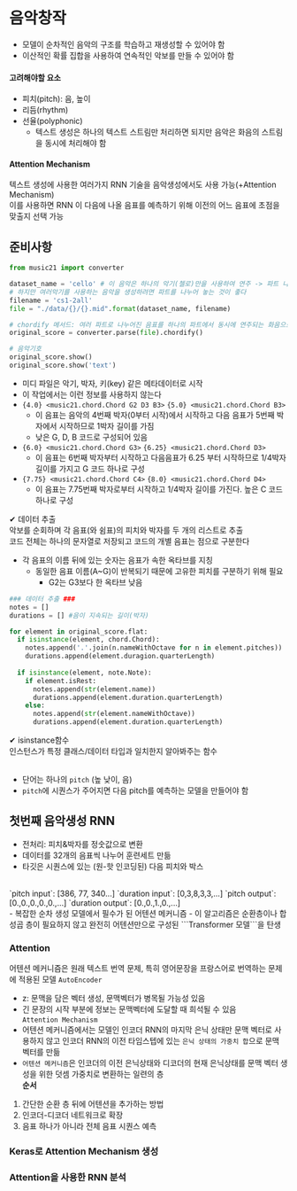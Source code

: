 # 음악창작
- 모델이 순차적인 음악의 구조를 학습하고 재생성할 수 있어야 함
- 이산적인 확률 집합을 사용하여 연속적인 악보를 만들 수 있어야 함
#### 고려해야할 요소
- 피치(pitch): 음, 높이
- 리듬(rhythm)
- 선율(polyphonic)
  - 텍스트 생성은 하나의 텍스트 스트림만 처리하면 되지만 음악은 화음의 스트림을 동시에 처리해야 함
#### Attention Mechanism
텍스트 생성에 사용한 여러가지 RNN 기술을 음악생성에서도 사용 가능(+Attention Mechanism)  
이를 사용하면 RNN 이 다음에 나올 음표를 예측하기 위해 이전의 어느 음표에 초점을 맞출지 선택 가능

## 준비사항
```python
from music21 import converter

dataset_name = 'cello' # 이 음악은 하나의 악기(첼로)만을 사용하여 연주 -> 파트 나눌 필요 없음
# 하지만 여러악기를 사용하는 음악을 생성하려면 파트를 나누어 놓는 것이 좋다
filename = 'cs1-2all'
file = "./data/{}/{}.mid".format(dataset_name, filename)

# chordify 메서드: 여러 파트로 나누어진 음표를 하나의 파트에서 동시에 연주되는 화음으로 압축
original_score = converter.parse(file).chordify() 
```
```python
# 음악기호
original_score.show()
original_score.show('text')
```
- 미디 파일은 악기, 박자, 키(key) 같은 메타데이터로 시작
- 이 작업에서는 이런 정보를 사용하지 않는다
- `{4.0} <music21.chord.Chord G2 D3 B3>` `{5.0} <music21.chord.Chord B3>`
  - 이 음표는 음악의 4번째 박자(0부터 시작)에서 시작하고 다음 음표가 5번째 박자에서 시작하므로 1박자 길이를 가짐
  - 낮은 G, D, B 코드로 구성되어 있음 
- `{6.0} <music21.chord.Chord G3>` `{6.25} <music21.chord.Chord D3>`
  - 이 음표는 6번째 박자부터 시작하고 다음음표가 6.25 부터 시작하므로 1/4박자 길이를 가지고 G 코드 하나로 구성
- `{7.75} <music21.chord.Chord C4>` `{8.0} <music21.chord.Chord D4>`
  - 이 음표는 7.75번째 박자로부터 시작하고 1/4박자 길이를 가진다. 높은 C 코드 하나로 구성

✔ 데이터 추출  
악보를 순회하며 각 음표(와 쉼표)의 피치와 박자를 두 개의 리스트로 추출  
코드 전체는 하나의 문자열로 저장되고 코드의 개별 음표는 점으로 구분한다  
- 각 음표의 이름 뒤에 있는 숫자는 음표가 속한 옥타브를 지칭  
  - 동일한 음표 이름(A~G)이 반복되기 때문에 고유한 피치를 구분하기 위해 필요  
    - G2는 G3보다 한 옥타브 낮음

```python
### 데이터 추출 ###
notes = []
durations = [] #음이 지속되는 길이(박자)

for element in original_score.flat:
  if isinstance(element, chord.Chord):
    notes.append('.'.join(n.nameWithOctave for n in element.pitches))
    durations.append(element.duragion.quarterLength)
    
  if isinstance(element, note.Note):
    if element.isRest:
      notes.append(str(element.name))
      durations.append(element.duration.quarterLength)
    else:
      notes.append(str(element.nameWithOctave))
      durations.append(element.duration.quarterLength)
```
✔ isinstance함수  
인스턴스가 특정 클래스/데이터 타입과 일치한지 알아봐주는 함수  
<br>
- 단어는 하나의 ```pitch``` (높 낮이, 음)
- ```pitch```에 시퀀스가 주어지면 다음 pitch를 예측하는 모델을 만들어야 함
## 첫번째 음악생성 RNN
- 전처리: 피치&박자를 정숫값으로 변환
- 데이터를 32개의 음표씩 나누어 훈련세트 만듦
- 타깃은 시퀀스에 있는 (원-핫 인코딩된) 다음 피치와 박스  
<br>
`pitch input`: [386, 77, 340...]  
`duration input`: [0,3,8,3,3,...]  
`pitch output`: [0.,0.,0.,0.,0.,...]    
`duration output`: [0.,0.,1.,0.,...]  
<br>
- 복잡한 순차 생성 모델에서 필수가 된 어텐션 메커니즘
- 이 알고리즘은 순환층이나 합성곱 층이 필요하지 않고 완전히 어텐션만으로 구성된 ```Transformer 모델```을 탄생


### Attention
어텐션 메커니즘은 원래 텍스트 번역 문제, 특히 영어문장을 프랑스어로 번역하는 문제에 적용된 모델
`AutoEncoder`  
- z: 문맥을 담은 벡터 생성, 문맥벡터가 병목될 가능성 있음
- 긴 문장의 시작 부분에 정보는 문맥벡터에 도달할 때 희석될 수 있음  
`Attention Mechanism`
- 어텐션 메커니즘에서는 모델인 인코더 RNN의 마지막 은닉 상태만 문맥 벡터로 사용하지 않고 인코더 RNN의 이전 타임스텝에 있는 ```은닉 상태의 가중치 합```으로 문맥 벡터를 만듦
- ```어텐션 메커니즘```은 인코더의 이전 은닉상태와 디코더의 현재 은닉상태를 문맥 벡터 생성을 위한 덧셈 가중치로 변환하는 일련의 층  
**순서**  
1. 간단한 순환 층 뒤에 어텐션을 추가하는 방법    
2. 인코더-디코더 네트워크로 확장  
3. 음표 하나가 아니라 전체 음표 시퀀스 예측  


### Keras로 Attention Mechanism 생성

### Attention을 사용한 RNN 분석
